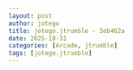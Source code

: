 ```yaml
---
layout: post
author: jotego
title: jotego.jtrumble - 3eb462a
date: 2025-10-31
categories: [Arcade, jtrumble]
tags: [jotego.jtrumble]
---
```


